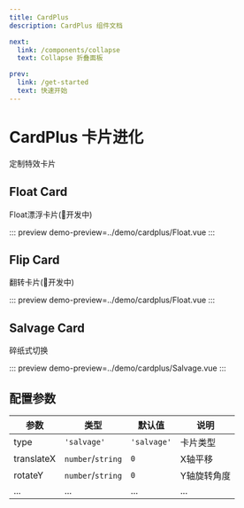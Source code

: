 ```yaml
---
title: CardPlus
description: CardPlus 组件文档

next:
  link: /components/collapse
  text: Collapse 折叠面板

prev:
  link: /get-started
  text: 快速开始
---
```


# CardPlus 卡片进化

定制特效卡片

## Float Card

Float漂浮卡片(🔰开发中)

::: preview
demo-preview=../demo/cardplus/Float.vue
:::

## Flip Card

翻转卡片(🔰开发中)

::: preview
demo-preview=../demo/cardplus/Float.vue
:::

## Salvage Card

碎纸式切换

::: preview
demo-preview=../demo/cardplus/Salvage.vue
:::

## 配置参数

| 参数       | 类型              | 默认值      | 说明        |
| ---------- | ----------------- | ----------- | ----------- |
| type       | `'salvage'`       | `'salvage'` | 卡片类型    |
| translateX | `number`/`string` | `0`         | X轴平移     |
| rotateY    | `number`/`string` | `0`         | Y轴旋转角度 |
| ...        | ...               | ...         | ...         |
